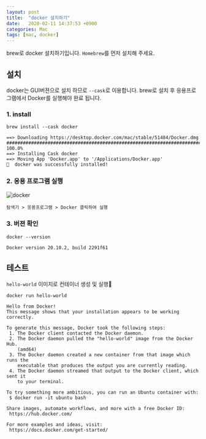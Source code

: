 ```yaml
---
layout: post
title:  "docker 설치하기"
date:   2020-02-11 14:37:53 +0900
categories: Mac
tags: [mac, docker]
---
```


brew로 docker 설치하기입니다. `Homebrew`를 먼저 설치해 주세요.




## 설치
docker는 GUI버젼으로 설치 하므로  `--cask`로 이용합니다.
brew로 설치 후 응용프로그램에서 Docker를 실행해야 완료 됩니다.

### 1. install
```
brew install --cask docker

==> Downloading https://desktop.docker.com/mac/stable/51484/Docker.dmg
######################################################################## 100.0%
==> Installing Cask docker
==> Moving App 'Docker.app' to '/Applications/Docker.app'
🍺  docker was successfully installed!
```

### 2. 응용 프로그램 실행

![docker](/mac/2021-02-21/docker-app.png)

```
탐색기 > 응용프로그램 > Docker 클릭하여 실행
```

### 3. 버젼 확인
```
docker --version

Docker version 20.10.2, build 2291f61
```

## 테스트
`hello-world` 이미지로 컨테이너 생성 및 실행
```
docker run hello-world 

Hello from Docker!
This message shows that your installation appears to be working correctly.

To generate this message, Docker took the following steps:
 1. The Docker client contacted the Docker daemon.
 2. The Docker daemon pulled the "hello-world" image from the Docker Hub.
    (amd64)
 3. The Docker daemon created a new container from that image which runs the
    executable that produces the output you are currently reading.
 4. The Docker daemon streamed that output to the Docker client, which sent it
    to your terminal.

To try something more ambitious, you can run an Ubuntu container with:
 $ docker run -it ubuntu bash

Share images, automate workflows, and more with a free Docker ID:
 https://hub.docker.com/

For more examples and ideas, visit:
 https://docs.docker.com/get-started/
```


